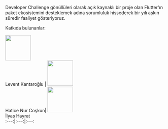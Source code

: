 Developer Challenge gönüllüleri olarak açık kaynaklı bir proje olan Flutter'ın paket ekosistemini desteklemek adına sorumluluk hissederek bir yılı aşkın süredir faaliyet gösteriyoruz.


Katkıda bulunanlar:
<div style="width:700px">
<img src="https://user-images.githubusercontent.com/63751824/164580696-b04a59be-51f3-43a3-a1b9-d880c8dc8749.png" width="80" height="80"><br>Levent Kantaroğlu  | <img src="https://user-images.githubusercontent.com/63751824/164969435-ffbb9753-ca9a-400c-9c6f-d71686f328ce.png" width="80" height="80"><br> Hatice Nur Coşkun| <img src="https://user-images.githubusercontent.com/63751824/164580141-29577ddc-9ac9-49be-b502-8cb85cbad4fa.png" width="80" height="80"><br>İlyas Hayrat</div>
:---:|:---:|:---:
